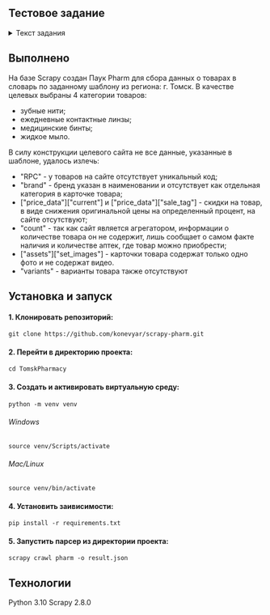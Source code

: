 ## Тестовое задание 

<details>
    <summary>Текст задания</summary>

    Используя фреймворк Scrapy необходимо написать код программы для получения информации о товарах интернет-магазина из списка категорий по заранее заданному шаблону, 
    данную информацию необходимо представлять в виде списка словарей (один товар - один словарь) и сохрянить в файл с расширением .json

    На вход подается список категорий, выбрать минимум 3, с количеством от 30 товаров (несколько страниц в категории) на сайте apteka-ot-sklada.ru (например https://apteka-ot-sklada.ru/catalog/sredstva-gigieny/uhod-za-polostyu-rta/zubnye-niti_-ershiki)

    Обязательно осуществлять сбор данных с учетом региона - Томск

    По возможности использовать подключение через прокси

    Словарь содержащий информацию о товаре:

    {
        "timestamp":,  # Текущее время в формате timestamp
        "RPC": "",  # {str} Уникальный код товара
        "url": "",  # {str} Ссылка на страницу товара
        "title": "",  # {str} Заголовок/название товара (если в карточке товара указан цвет или объем, необходимо добавить их в title в формате: "{название}, {цвет}")
        "marketing_tags": [],  # {list of str} Список тэгов, например: ['Популярный', 'Акция', 'Подарок'], если тэг представлен в виде изображения собирать его не нужно
        "brand": "",  # {str} Брэнд товара
        "section": [],  # {list of str} Иерархия разделов, например: ['Игрушки', 'Развивающие и интерактивные игрушки', 'Интерактивные игрушки']
        "price_data": {
            "current": 0.,  # {float} Цена со скидкой, если скидки нет то = original
            "original": 0.,  # {float} Оригинальная цена
            "sale_tag": ""  #{str} Если есть скидка на товар то необходимо вычислить процент скидки и записать формате: "Скидка {}%"
        },
        "stock": {
            "in_stock": True,  # {bool} Должно отражать наличие товара в магазине
            "count": 0 # {int} Если есть возможность получить информацию о количестве оставшегося товара в наличии, иначе 0
        },
        "assets": {
            "main_image": "",  # {str} Ссылка на основное изображение товара
            "set_images": [],  # {list of str} Список больших изображений товара
            "view360": [],  # {list of str}
            "video": []  # {list of str} 
        },
        "metadata": {
            "__description": "",  # {str} Описание товар
            # Ниже добавить все характеристики которые могут быть на странице тоавара, такие как Артикул, Код товара, Цвет, Объем, Страна производитель и т.д.
            "АРТИКУЛ": "A88834",
            "СТРАНА ПРОИЗВОДИТЕЛЬ": "Китай"
        }
        "variants": 1,  # {int} Кол-во вариантов у товара в карточке (За вариант считать только цвет или объем/масса. Размер у одежды или обуви варинтами не считаются)
    }
</details>

## Выполнено

На базе Scrapy создан Паук Pharm для сбора данных о товарах в словарь по заданному шаблону из региона: г. Томск.
В качестве целевых выбраны 4 категории товаров:
- зубные нити;
- ежедневные контактные линзы;
- медицинские бинты;
- жидкое мыло.

В силу конструкции целевого сайта не все данные, указанные в шаблоне, удалось излечь:
- "RPC" - у товаров на сайте отсутствует уникальный код;
- "brand" - бренд указан в наименовании и отсутствует как отдельная категория в карточке товара;
- ["price_data"]["current"] и ["price_data"]["sale_tag"] - скидки на товар, в виде снижения оригинальной цены на определенный процент, на сайте отсутствуют;
- "count" - так как сайт является агрегатором, информации о количестве товара он не содержит, лишь сообщает о самом факте наличия и количестве аптек, где товар можно приобрести;
- ["assets"]["set_images"] - карточки товара содержат только одно фото и не содержат видео.
- "variants" - варианты товара также отсутствуют

## Установка и запуск ##

#### 1. Клонировать репозиторий: ####
    git clone https://github.com/konevyar/scrapy-pharm.git

#### 2. Перейти в директорию проекта: ####
    cd TomskPharmacy

#### 3. Создать и активировать виртуальную среду: ####
    python -m venv venv

###### Windows
    source venv/Scripts/activate

###### Mac/Linux
    source venv/bin/activate

#### 4. Установить заивисимости: ####
    pip install -r requirements.txt

#### 5. Запустить парсер из директории проекта: ####
    scrapy crawl pharm -o result.json

## Технологии ##
Python 3.10
Scrapy 2.8.0
